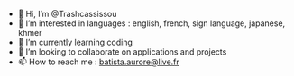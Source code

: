 - 👋 Hi, I’m @Trashcassissou
- 👀 I’m interested in languages : english, french, sign language, japanese, khmer
- 🌱 I’m currently learning coding
- 💞️ I’m looking to collaborate on applications and projects
- 📫 How to reach me : batista.aurore@live.fr

<!---
Trashcassissou/Trashcassissou is a ✨ special ✨ repository because its `README.md` (this file) appears on your GitHub profile.
You can click the Preview link to take a look at your changes.
--->
